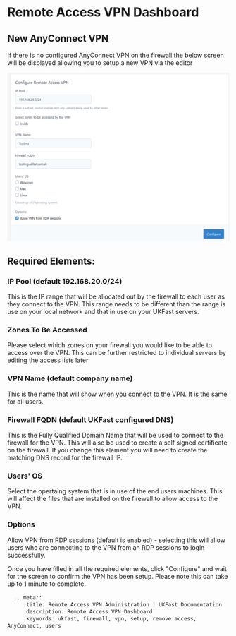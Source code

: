# Remote Access VPN Dashboard

## New AnyConnect VPN

If there is no configured AnyConnect VPN on the firewall the below screen will be displayed allowing you to setup a new VPN via the editor

![VPN Dashboard](files/editor2_configure_new_ra.PNG)

## Required Elements:

### IP Pool (default 192.168.20.0/24)

This is the IP range that will be allocated out by the firewall to each user as they connect to the VPN.  This range needs to be different than the range is use on your local 
network and that in use on your UKFast servers.

### Zones To Be Accessed

Please select which zones on your firewall you would like to be able to access over the VPN.  This can be further restricted to individual servers by editing the access lists later

### VPN Name (default company name)

This is the name that will show when you connect to the VPN.  It is the same for all users.

### Firewall FQDN (default UKFast configured DNS)

This is the Fully Qualified Domain Name that will be used to connect to the firewall for the VPN.  This will also be used to create a self signed certificate on the firewall.  If you change this element you will need to create
the matching DNS record for the firewall IP.

### Users' OS

Select the opertaing system that is in use of the end users machines.  This will affect the files that are installed on the firewall to allow access to the VPN.

### Options

Allow VPN from RDP sessions (default is enabled) - selecting this will allow users who are connecting to the VPN from an RDP sessions to login successfully.

Once you have filled in all the required elements, click "Configure" and wait for the screen to confirm the VPN has been setup.  Please note this can take up to 1 minute to complete.

```eval_rst
  .. meta::
     :title: Remote Access VPN Administration | UKFast Documentation
     :description: Remote Access VPN Dashboard
     :keywords: ukfast, firewall, vpn, setup, remove access, AnyConnect, users
```
